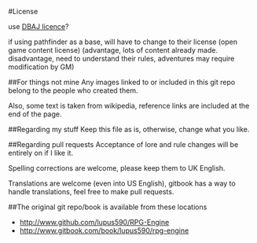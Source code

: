 #License

use [DBAJ licence](https://github.com/lupus590/DBaJ)?

if using pathfinder as a base, will have to change to their license (open game content license) (advantage, lots of content already made. disadvantage, need to understand their rules, adventures may require modification by GM)

##For things not mine
Any images linked to or included in this git repo belong to the people who created them.

Also, some text is taken from wikipedia, reference links are included at the end of the page.


##Regarding my stuff
Keep this file as is, otherwise, change what you like.

##Regarding pull requests
Acceptance of lore and rule changes will be entirely on if I like it.

Spelling corrections are welcome, please keep them to UK English.

Translations are welcome (even into US English), gitbook has a way to handle translations, feel free to make pull requests.


##The original git repo/book is available from these locations
* http://www.github.com/lupus590/RPG-Engine
* http://www.gitbook.com/book/lupus590/rpg-engine
